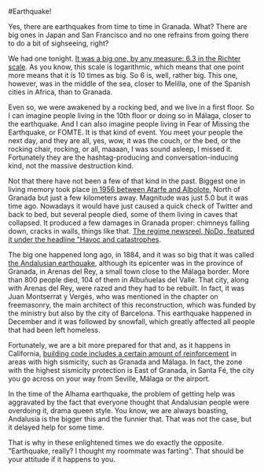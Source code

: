 #Earthquake!

Yes, there are earthquakes from time to time in Granada. What? There
are big ones in Japan and San Francisco and no one refrains from going
there to do a bit of sighseeing, right?

We had one
tonight. [It was a big one, by any measure: 6.3 in the Richter scale](http://www.02.ign.es/ign/layoutIn/geofisicaCuestionarioMacrosismico.do). As
you know, this scale is logarithmic, which means that one point more
means that it is 10 times as big. So 6 is, well, rather big. This one,
however, was in the middle of the sea, closer to Melilla, one of the
Spanish cities in Africa, than to Granada.

Even so, we were awakened by a rocking bed, and we live in a first
floor. So I can imagine people living in the 10th floor or doing so in
Málaga, closer to the earthquake. And I can also imagine people living
in Fear of Missing the Earthquake, or FOMTE. It is that kind of
event. You meet your people the next day, and they are all, yes, wow,
it was the couch, or the bed, or the rocking chair, rocking, or all,
maaaan, I was sound asleep, I missed it. Fortunately they are the
hashtag-producing and conversation-inducing kind, not the massive
destruction kind.

Not that there have not been a few of that kind in the past. Biggest
one in living memory took place
[in 1956 between Atarfe and Albolote](http://iagpds.ugr.es/pages/informacion_divulgacion/terremoto_atarfe_albolote_1956),
North of Granada but just a few kilometers away. Magnitude was
just 5.0 but it was time ago. Nowadays it would have just caused a
quick check of Twitter and back to bed, but several people died, some
of them living in caves that collapsed. It produced a few damages in
Granada proper: chimneys falling down, cracks in walls, things like
that. [The regime newsreel, NoDo, featured it under the headline "Havoc and catastrophes](https://www.youtube.com/watch?v=GzYloQhlVk8).

The big one happened long ago, in 1884, and it was so big that it was
called
[the Andalusian earthquake](https://es.wikipedia.org/wiki/Terremoto_de_Andaluc%C3%ADa_de_1884),
although its epicenter was in the province of Granada, in Arenas del
Rey, a small town close to the Málaga border. More than 800 people
died, 104 of them in Albuñuelas del Valle. That city, along with
Arenas del Rey, were razed and they had to be rebuilt. In fact, it was
Juan Montserrat y Vergés, who was mentioned in the chapter on
freemasonry, the main architect of this reconstruction, which was
funded by the ministry but also by the city of Barcelona. This
earthquake happened in December and it was followed by snowfall, which
greatly affected all people that had been left homeless.

Fortunately, we are a bit more prepared for that and, as it happens in
California,
[building code includes a certain amount of reinforcement](https://es.wikipedia.org/wiki/Norma_de_Construcci%C3%B3n_Sismorresistente)
in areas with high sismicity, such as Granada and Málaga. In fact, the
zone with the highest sismicity protection is East of Granada, in
Santa Fé, the city you go across on your way from Seville, Málaga or
the airport. 

In the time of the Alhama earthquake, the problem of getting help was
aggravated by the fact that everyone thought that 
Andalusian people were overdoing it, drama queen style. You know, we
are always boasting, Andalusia is the bigger this and the funnier
that. That was not the case, but it delayed help for some time.

That is why in these enlightened times we do exactly the
opposite. "Earthquake, really? I thought my roommate was
farting". That should be your attitude if it happens to you.
